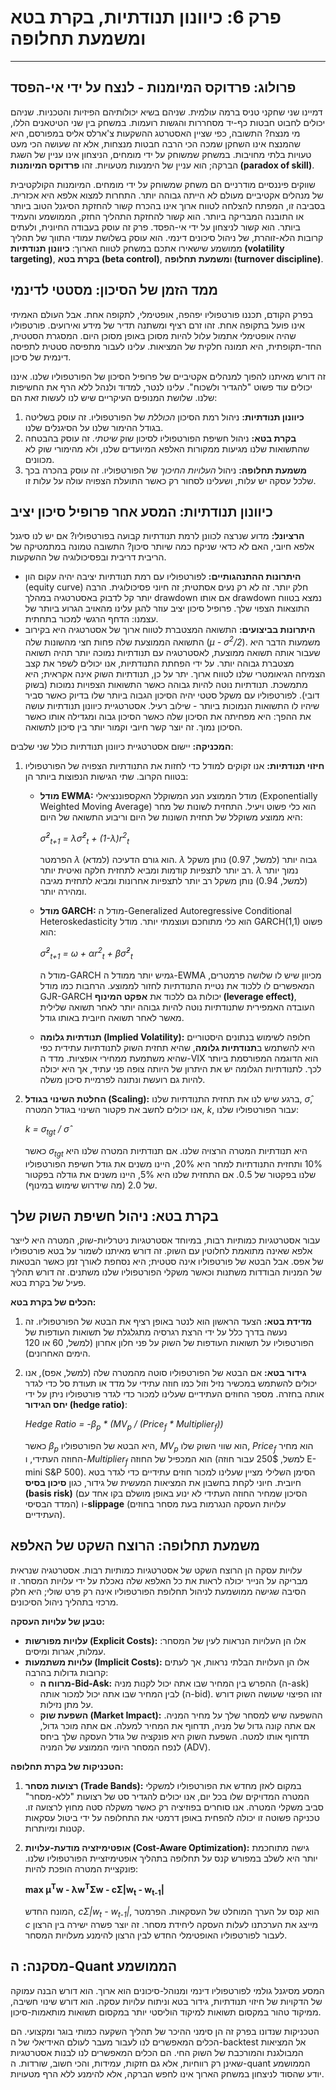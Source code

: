 # פרק 6: כיוונון תנודתיות, בקרת בטא ומשמעת תחלופה

***

## פרולוג: פרדוקס המיומנות - לנצח על ידי אי-הפסד

דמיינו שני שחקני טניס ברמה עולמית. שניהם בשיא יכולותיהם הפיזיות והטכניות. שניהם יכולים לחבוט חבטות כף-יד מסחררות והגשות רועמות. במשחק בין שני הטיטאנים הללו, מי מנצח? התשובה, כפי שציין האסטרטג ההשקעות צ'ארלס אליס במפורסם, היא שהמנצח אינו השחקן שמכה הכי הרבה חבטות מנצחות, אלא זה שעושה הכי מעט טעויות בלתי מחויבות. במשחק שמשוחק על ידי מומחים, הניצחון אינו עניין של השגת הברקה; הוא עניין של הימנעות מטעויות. זהו **פרדוקס המיומנות (paradox of skill)**.

שווקים פיננסיים מודרניים הם משחק שמשוחק על ידי מומחים. המיומנות הקולקטיבית של מנהלים אקטיביים מעולם לא הייתה גבוהה יותר. התחרות למצוא אלפא היא אכזרית. בסביבה זו, המפתח להצלחה לטווח ארוך אינו בהכרח קשור להחזקת הסיגנל הטוב ביותר או התובנה המבריקה ביותר. הוא קשור להחזקת התהליך החזק, הממושמע והעמיד ביותר. הוא קשור לניצחון על ידי אי-הפסד. פרק זה עוסק בעבודה החיונית, ולעתים קרובות הלא-זוהרת, של ניהול סיכונים דינמי. הוא עוסק בשלושת עמודי התווך של תהליך ממושמע שישאירו אתכם במשחק לטווח הארוך: **כיוונון תנודתיות (volatility targeting)**, **בקרת בטא (beta control)**, ו**משמעת תחלופה (turnover discipline)**.

## ממד הזמן של הסיכון: מסטטי לדינמי

בפרק הקודם, תכננו פורטפוליו יפהפה, אופטימלי, לתקופה אחת. אבל העולם האמיתי אינו פועל בתקופה אחת. זהו זרם רציף ומשתנה תדיר של מידע ואירועים. פורטפוליו שהיה אופטימלי אתמול עלול להיות מסוכן באופן מסוכן היום. המסגרת הסטטית, החד-תקופתית, היא תמונה חלקית של המציאות. עלינו לעבור מתפיסה סטטית לתפיסה דינמית של סיכון.

זה דורש מאיתנו להפוך למנהלים אקטיביים של פרופיל הסיכון של הפורטפוליו שלנו. איננו יכולים עוד פשוט "להגדיר ולשכוח". עלינו לנטר, למדוד ולנהל ללא הרף את החשיפות שלנו. שלושת המנופים העיקריים שיש לנו לעשות זאת הם:
1.  **כיוונון תנודתיות:** ניהול רמת הסיכון *הכוללת* של הפורטפוליו. זה עוסק בשליטה בגודל ההימור שלנו על הסיגנלים שלנו.
2.  **בקרת בטא:** ניהול חשיפת הפורטפוליו לסיכון שוק *שיטתי*. זה עוסק בהבטחה שהתשואות שלנו מגיעות ממקורות האלפא המיועדים שלנו, ולא מהימורי שוק לא מכוונים.
3.  **משמעת תחלופה:** ניהול *העלויות החיכוך* של הפורטפוליו. זה עוסק בהכרה בכך שלכל עסקה יש עלות, ושעלינו לסחור רק כאשר התועלת הצפויה עולה על עלות זו.

## כיוונון תנודתיות: המסע אחר פרופיל סיכון יציב

**הרציונל:**
מדוע שנרצה לכוונן לרמת תנודתיות קבועה בפורטפוליו? אם יש לנו סיגנל אלפא חיובי, האם לא כדאי שניקח כמה שיותר סיכון? התשובה טמונה במתמטיקה של הריבית דריבית ובפסיכולוגיה של ההשקעות.
*   **היתרונות ההתנהגותיים:** לפורטפוליו עם רמת תנודתיות יציבה יהיה עקום הון (equity curve) חלק יותר. זה לא רק נעים אסתטית; זה חיוני פסיכולוגית. הרבה יותר קל לדבוק באסטרטגיה במהלך drawdown אם אותו drawdown נמצא בטווח התוצאות הצפוי שלך. פרופיל סיכון יציב עוזר להגן עלינו מהאויב הגרוע ביותר של עצמנו: הדחף הרגשי למכור בתחתית.
*   **היתרונות בביצועים:** התשואה המצטברת לטווח ארוך של אסטרטגיה היא בקירוב התשואה הממוצעת שלה פחות חצי מהשונות שלה (*μ - σ<sup>2</sup>/2*). משמעות הדבר היא שעבור אותה תשואה ממוצעת, לאסטרטגיה עם תנודתיות נמוכה יותר תהיה תשואה מצטברת גבוהה יותר. על ידי הפחתת התנודתיות, אנו יכולים לשפר את קצב הצמיחה הגיאומטרי שלנו לטווח ארוך. יתר על כן, תנודתיות השוק אינה אקראית; היא מתמשכת. תנודתיות נוטה להיות גבוהה כאשר התשואות הצפויות נמוכות (בשוק דובי). לפורטפוליו עם משקל סטטי יהיה הסיכון הגבוה ביותר שלו בדיוק כאשר סביר שיהיו לו התשואות הנמוכות ביותר - שילוב רעיל. אסטרטגיית כיוונון תנודתיות עושה את ההפך: היא מפחיתה את הסיכון שלה כאשר הסיכון גבוה ומגדילה אותו כאשר הסיכון נמוך. זה יוצר קשר חיובי וקמור יותר בין סיכון לתשואה.

**המכניקה:**
יישום אסטרטגיית כיוונון תנודתיות כולל שני שלבים:
1.  **חיזוי תנודתיות:** אנו זקוקים למודל כדי לחזות את התנודתיות הצפויה של הפורטפוליו בטווח הקרוב. שתי הגישות הנפוצות ביותר הן:
    *   **מודל EWMA:** מודל הממוצע הנע המשוקלל האקספוננציאלי (Exponentially Weighted Moving Average) הוא כלי פשוט ויעיל. התחזית לשונות של מחר היא ממוצע משוקלל של תחזית השונות של היום וריבוע התשואה של היום:

        *σ̂<sup>2</sup><sub>t+1</sub> = λσ̂<sup>2</sup><sub>t</sub> + (1-λ)r<sup>2</sup><sub>t</sub>*

        הפרמטר *λ* (למדא) הוא גורם הדעיכה. *λ* גבוה יותר (למשל, 0.97) נותן משקל רב יותר לתצפיות קודמות ומביא לתחזית חלקה ואיטית יותר. *λ* נמוך יותר (למשל, 0.94) נותן משקל רב יותר לתצפיות אחרונות ומביא לתחזית מגיבה ומהירה יותר.
    *   **מודל GARCH:** מודל ה-Generalized Autoregressive Conditional Heteroskedasticity הוא כלי מתוחכם ועוצמתי יותר. מודל GARCH(1,1) פשוט הוא:

        *σ̂<sup>2</sup><sub>t+1</sub> = ω + αr<sup>2</sup><sub>t</sub> + βσ̂<sup>2</sup><sub>t</sub>*

        מודל ה-GARCH גמיש יותר ממודל ה-EWMA מכיוון שיש לו שלושה פרמטרים, המאפשרים לו ללכוד את נטיית התנודתיות לחזור לממוצע. הרחבות כמו מודל GJR-GARCH יכולות גם ללכוד את **אפקט המינוף (leverage effect)**, העובדה האמפירית שתנודתיות נוטה להיות גבוהה יותר לאחר תשואה שלילית מאשר לאחר תשואה חיובית באותו גודל.
    *   **תנודתיות גלומה (Implied Volatility):** חלופה לשימוש בנתונים היסטוריים היא להשתמש ב**תנודתיות גלומה**, שהיא תחזית השוק לתנודתיות עתידית כפי שהיא משתמעת ממחירי אופציות. מדד ה-VIX הוא הדוגמה המפורסמת ביותר לכך. לתנודתיות הגלומה יש את היתרון של היותה צופה פני עתיד, אך היא יכולה להיות גם רועשת ונתונה לפרמיית סיכון משלה.

2.  **החלטת השינוי בגודל (Scaling):** ברגע שיש לנו את תחזית התנודתיות שלנו, *σ̂*, אנו יכולים לחשב את פקטור השינוי בגודל המטרה, *k*, עבור הפורטפוליו שלנו:

    *k = σ<sub>tgt</sub> / σ̂*

    כאשר *σ<sub>tgt</sub>* היא תנודתיות המטרה הרצויה שלנו. אם תנודתיות המטרה שלנו היא 10% ותחזית התנודתיות למחר היא 20%, היינו משנים את גודל חשיפת הפורטפוליו שלנו בפקטור של 0.5. אם התחזית שלנו היא 5%, היינו משנים את גודלה בפקטור של 2.0 (מה שידרוש שימוש במינוף).

## בקרת בטא: ניהול חשיפת השוק שלך

עבור אסטרטגיות כמותיות רבות, במיוחד אסטרטגיות ניטרליות-שוק, המטרה היא לייצר אלפא שאינה מתואמת לחלוטין עם השוק. זה דורש מאיתנו לשמור על בטא פורטפוליו של אפס. אבל הבטא של פורטפוליו אינה סטטית; היא נסחפת לאורך זמן כאשר הבטאות של המניות הבודדות משתנות וכאשר משקלי הפורטפוליו שלנו משתנים. זה דורש תהליך פעיל של בקרת בטא.

**הכלים של בקרת בטא:**
1.  **מדידת בטא:** הצעד הראשון הוא לנטר באופן רציף את הבטא של הפורטפוליו. זה נעשה בדרך כלל על ידי הרצת רגרסיה מתגלגלת של תשואות העודפות של הפורטפוליו על תשואות העודפות של השוק על פני חלון אחרון (למשל, 60 או 120 הימים האחרונים).
2.  **גידור בטא:** אם הבטא של הפורטפוליו סוטה מהמטרה שלה (למשל, אפס), אנו יכולים להשתמש במכשיר נזיל וזול כמו חוזה עתידי על מדד או תעודת סל כדי לגדר אותה בחזרה. מספר החוזים העתידיים שעלינו למכור כדי לגדר פורטפוליו ניתן על ידי **יחס הגידור (hedge ratio)**:

    *Hedge Ratio = -β<sub>p</sub> \* (MV<sub>p</sub> / (Price<sub>f</sub> \* Multiplier<sub>f</sub>))*

    כאשר *β<sub>p</sub>* היא הבטא של הפורטפוליו, *MV<sub>p</sub>* הוא שווי השוק שלו, *Price<sub>f</sub>* הוא מחיר החוזה העתידי, ו-*Multiplier<sub>f</sub>* הוא המכפיל של החוזה (למשל, 250$ עבור חוזה E-mini S&P 500). הסימן השלילי מציין שעלינו למכור חוזים עתידיים כדי לגדר בטא חיובית. חיוני לקחת בחשבון את המציאות המעשית של גידור, כגון **סיכון בסיס (basis risk)** (הסיכון שמחיר החוזה העתידי לא ינוע באופן מושלם בקו אחד עם המדד הבסיסי) ו-**slippage** (עלויות העסקה הנגרמות בעת מסחר בחוזים העתידיים).

## משמעת תחלופה: הרוצח השקט של האלפא

עלויות עסקה הן הרוצח השקט של אסטרטגיות כמותיות רבות. אסטרטגיה שנראית מבריקה על הנייר יכולה לראות את כל האלפא שלה נאכלת על ידי עלויות המסחר. זו הסיבה שגישה ממושמעת לניהול תחלופת הפורטפוליו אינה רק פרט שולי; היא חלק מרכזי בתהליך ניהול הסיכונים.

**טבען של עלויות העסקה:**
*   **עלויות מפורשות (Explicit Costs):** אלו הן העלויות הנראות לעין של המסחר: עמלות, אגרות ומיסים.
*   **עלויות משתמעות (Implicit Costs):** אלו הן העלויות הבלתי נראות, אך לעתים קרובות גדולות בהרבה:
    *   **מרווח ה-Bid-Ask:** ההפרש בין המחיר שבו אתה יכול לקנות מניה (ה-ask) לבין המחיר שבו אתה יכול למכור אותה (ה-bid). זהו הפיצוי שעושה השוק דורש על מתן נזילות.
    *   **השפעת שוק (Market Impact):** ההשפעה שיש למסחר שלך על מחיר המניה. אם אתה קונה גדול של מניה, תדחוף את המחיר למעלה. אם אתה מוכר גדול, תדחוף אותו למטה. השפעת השוק היא פונקציה של גודל העסקה שלך ביחס לנפח המסחר היומי הממוצע של המניה (ADV).

**הטכניקות של בקרת תחלופה:**
1.  **רצועות מסחר (Trade Bands):** במקום לאזן מחדש את הפורטפוליו למשקלי המטרה המדויקים שלו בכל יום, אנו יכולים להגדיר סט של רצועות "ללא-מסחר" סביב משקלי המטרה. אנו סוחרים בפוזיציה רק כאשר משקלה סטה מחוץ לרצועה זו. טכניקה פשוטה זו יכולה להפחית באופן דרמטי את התחלופה על ידי ביטול עסקאות קטנות ומיותרות.
2.  **אופטימיזציה מודעת-עלויות (Cost-Aware Optimization):** גישה מתוחכמת יותר היא לשלב במפורש קנס על תחלופה בתהליך אופטימיזציית הפורטפוליו שלנו. פונקציית המטרה הופכת להיות:

    **max μ<sup>T</sup>w - λw<sup>T</sup>Σw - cΣ|w<sub>t</sub> - w<sub>t-1</sub>|**

    המונח החדש, *cΣ|w<sub>t</sub> - w<sub>t-1</sub>|*, הוא קנס על הערך המוחלט של העסקאות. הפרמטר *c* מייצג את הערכתנו לעלות העסקה ליחידת מסחר. זה יוצר פשרה ישירה בין הרצון לעבור לפורטפוליו האופטימלי החדש לבין הרצון להימנע מעלויות המסחר.

## מסקנה: ה-Quant הממושמע

המסע מסיגנל גולמי לפורטפוליו דינמי ומנוהל-סיכונים הוא ארוך. הוא דורש הבנה עמוקה של הדקויות של חיזוי תנודתיות, גידור בטא וניתוח עלויות עסקה. הוא דורש שינוי חשיבה, ממיקוד טהור במקסום תשואות למיקוד הוליסטי יותר במקסום תשואות מותאמות-סיכון.

הטכניקות שנדונו בפרק זה הן סימני ההיכר של תהליך השקעה כמותי בוגר ומקצועי. הם הכלים המאפשרים לנו לעבור מעבר לעולם האידיאלי של ה-backtest אל המציאות המבולגנת והמורכבת של השוק החי. הם הכלים המאפשרים לנו לבנות אסטרטגיות שאינן רק רווחיות, אלא גם חזקות, עמידות, והכי חשוב, שורדות. ה-quant הממושמע יודע שהסוד לניצחון במשחק הארוך אינו לחפש הברקה, אלא להימנע ללא הרף מטעויות.